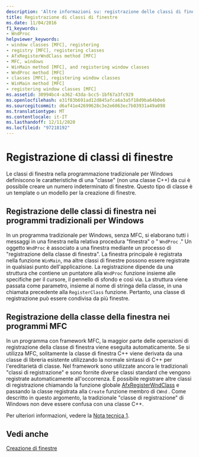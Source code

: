 ```yaml
---
description: 'Altre informazioni su: registrazione delle classi di finestra'
title: Registrazione di classi di finestre
ms.date: 11/04/2016
f1_keywords:
- WndProc
helpviewer_keywords:
- window classes [MFC], registering
- registry [MFC], registering classes
- AfxRegisterWndClass method [MFC]
- MFC, windows
- WinMain method [MFC], and registering window classes
- WndProc method [MFC]
- classes [MFC], registering window classes
- WinMain method [MFC]
- registering window classes [MFC]
ms.assetid: 30994bc4-a362-43da-bcc5-1bf67a3fc929
ms.openlocfilehash: e31f83b691ad12d845afca6a3a5f18d9ba64b0e6
ms.sourcegitcommit: d6af41e42699628c3e2e6063ec7b03931a49a098
ms.translationtype: MT
ms.contentlocale: it-IT
ms.lasthandoff: 12/11/2020
ms.locfileid: "97218192"
---
```

# <a name="registering-window-classes"></a>Registrazione di classi di finestre

Le classi di finestra nella programmazione tradizionale per Windows definiscono le caratteristiche di una "classe" (non una classe C++) da cui è possibile creare un numero indeterminato di finestre. Questo tipo di classe è un template o un modello per la creazione di finestre.

## <a name="window-class-registration-in-traditional-programs-for-windows"></a>Registrazione delle classi di finestra nei programmi tradizionali per Windows

In un programma tradizionale per Windows, senza MFC, si elaborano tutti i messaggi in una finestra nella relativa procedura "finestra" o " `WndProc` ." Un oggetto `WndProc` è associato a una finestra mediante un processo di "registrazione della classe di finestra". La finestra principale è registrata nella funzione `WinMain`, ma altre classi di finestre possono essere registrate in qualsiasi punto dell'applicazione. La registrazione dipende da una struttura che contiene un puntatore alla `WndProc` funzione insieme alle specifiche per il cursore, il pennello di sfondo e così via. La struttura viene passata come parametro, insieme al nome di stringa della classe, in una chiamata precedente alla `RegisterClass` funzione. Pertanto, una classe di registrazione può essere condivisa da più finestre.

## <a name="window-class-registration-in-mfc-programs"></a>Registrazione della classe della finestra nei programmi MFC

In un programma con framework MFC, la maggior parte delle operazioni di registrazione della classe di finestra viene eseguita automaticamente. Se si utilizza MFC, solitamente la classe di finestra C++ viene derivata da una classe di libreria esistente utilizzando la normale sintassi di C++ per l'ereditarietà di classe. Nel framework sono utilizzate ancora le tradizionali "classi di registrazione" e sono fornite diverse classi standard che vengono registrate automaticamente all'occorrenza. È possibile registrare altre classi di registrazione chiamando la funzione globale [AfxRegisterWndClass](../mfc/reference/application-information-and-management.md#afxregisterwndclass) e passando la classe registrata alla `Create` funzione membro di `CWnd` . Come descritto in questo argomento, la tradizionale "classe di registrazione" di Windows non deve essere confusa con una classe C++.

Per ulteriori informazioni, vedere la [Nota tecnica 1](../mfc/tn001-window-class-registration.md).

## <a name="see-also"></a>Vedi anche

[Creazione di finestre](../mfc/creating-windows.md)

